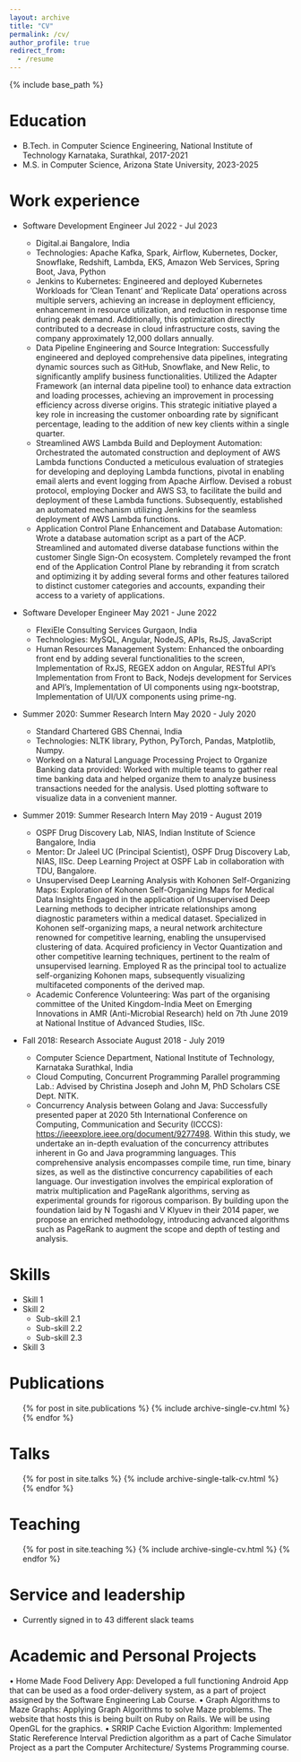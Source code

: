 ```yaml
---
layout: archive
title: "CV"
permalink: /cv/
author_profile: true
redirect_from:
  - /resume
---
```


{% include base_path %}

Education
======
* B.Tech. in Computer Science Engineering, National Institute of Technology Karnataka, Surathkal, 2017-2021
* M.S. in Computer Science, Arizona State University, 2023-2025

Work experience
======
* Software Development Engineer Jul 2022 - Jul 2023
  * Digital.ai Bangalore, India
  * Technologies: Apache Kafka, Spark, Airflow, Kubernetes, Docker, Snowflake, Redshift, Lambda, EKS,
  Amazon Web Services, Spring Boot, Java, Python
  * Jenkins to Kubernetes: Engineered and deployed Kubernetes Workloads for ’Clean Tenant’ and ’Replicate Data’
  operations across multiple servers, achieving an increase in deployment efficiency, enhancement in resource utilization, and
  reduction in response time during peak demand. Additionally, this optimization directly contributed to a decrease in cloud
  infrastructure costs, saving the company approximately 12,000 dollars annually.
  * Data Pipeline Engineering and Source Integration: Successfully engineered and deployed comprehensive data pipelines,
  integrating dynamic sources such as GitHub, Snowflake, and New Relic, to significantly amplify business functionalities.
  Utilized the Adapter Framework (an internal data pipeline tool) to enhance data extraction and loading processes, achieving
  an improvement in processing efficiency across diverse origins. This strategic initiative played a key role in increasing the
  customer onboarding rate by significant percentage, leading to the addition of new key clients within a single quarter.
  * Streamlined AWS Lambda Build and Deployment Automation: Orchestrated the automated construction and
  deployment of AWS Lambda functions Conducted a meticulous evaluation of strategies for developing and deploying Lambda
  functions, pivotal in enabling email alerts and event logging from Apache Airflow. Devised a robust protocol, employing
  Docker and AWS S3, to facilitate the build and deployment of these Lambda functions. Subsequently, established an
  automated mechanism utilizing Jenkins for the seamless deployment of AWS Lambda functions.
  * Application Control Plane Enhancement and Database Automation: Wrote a database automation script as a part
  of the ACP. Streamlined and automated diverse database functions within the customer Single Sign-On ecosystem.
  Completely revamped the front end of the Application Control Plane by rebranding it from scratch and optimizing it by
  adding several forms and other features tailored to distinct customer categories and accounts, expanding their access to a
  variety of applications.
    
* Software Developer Engineer May 2021 - June 2022
  * FlexiEle Consulting Services Gurgaon, India
  * Technologies: MySQL, Angular, NodeJS, APIs, RsJS, JavaScript
  * Human Resources Management System: Enhanced the onboarding front end by adding several functionalities to the screen, Implementation of RxJS, REGEX addon on Angular, RESTful API’s Implementation from Front to Back, Nodejs development for Services and API’s, Implementation of UI components using ngx-bootstrap, Implementation of UI/UX components using prime-ng.
    
* Summer 2020: Summer Research Intern May 2020 - July 2020
  * Standard Chartered GBS Chennai, India
  * Technologies: NLTK library, Python, PyTorch, Pandas, Matplotlib, Numpy.
  * Worked on a Natural Language Processing Project to Organize Banking data provided: Worked with multiple teams to gather real time banking data and helped organize them to analyze business transactions needed for the analysis. Used plotting software to visualize data in a convenient manner.

* Summer 2019: Summer Research Intern May 2019 - August 2019
  * OSPF Drug Discovery Lab, NIAS, Indian Institute of Science Bangalore, India
  * Mentor: Dr Jaleel UC (Principal Scientist), OSPF Drug Discovery Lab, NIAS, IISc. Deep Learning Project at OSPF Lab in collaboration with TDU, Bangalore.
  * Unsupervised Deep Learning Analysis with Kohonen Self-Organizing Maps: Exploration of Kohonen Self-Organizing Maps for Medical Data Insights Engaged in the application of Unsupervised Deep Learning methods to decipher intricate relationships among diagnostic parameters within a medical dataset. Specialized in Kohonen self-organizing maps, a neural network architecture renowned for competitive learning, enabling the unsupervised clustering of data. Acquired proficiency in Vector Quantization and other competitive learning techniques, pertinent to the realm of unsupervised learning. Employed R as the principal tool to actualize self-organizing Kohonen maps, subsequently visualizing multifaceted components of the derived map.
  * Academic Conference Volunteering: Was part of the organising committee of the United Kingdom-India Meet on Emerging Innovations in AMR (Anti-Microbial Research) held on 7th June 2019 at National Institue of Advanced Studies, IISc.

* Fall 2018: Research Associate August 2018 - July 2019
  * Computer Science Department, National Institute of Technology, Karnataka Surathkal, India 
  * Cloud Computing, Concurrent Programming Parallel programming Lab.: Advised by Christina Joseph and John M, PhD Scholars CSE Dept. NITK.
  * Concurrency Analysis between Golang and Java: Successfully presented paper at 2020 5th International Conference on Computing, Communication and Security (ICCCS): https://ieeexplore.ieee.org/document/9277498. Within this study, we undertake an in-depth evaluation of the concurrency attributes inherent in Go and Java programming languages. This comprehensive analysis encompasses compile time, run time, binary sizes, as well as the distinctive concurrency capabilities of each language. Our investigation involves the empirical exploration of matrix multiplication and PageRank algorithms, serving as experimental grounds for rigorous comparison. By building upon the foundation laid by N Togashi and V Klyuev in their 2014 paper, we propose an enriched methodology, introducing advanced algorithms such as PageRank to augment the scope and depth of testing and analysis. 

Skills
======
* Skill 1
* Skill 2
  * Sub-skill 2.1
  * Sub-skill 2.2
  * Sub-skill 2.3
* Skill 3

Publications
======
  <ul>{% for post in site.publications %}
    {% include archive-single-cv.html %}
  {% endfor %}</ul>
  
Talks
======
  <ul>{% for post in site.talks %}
    {% include archive-single-talk-cv.html %}
  {% endfor %}</ul>
  
Teaching
======
  <ul>{% for post in site.teaching %}
    {% include archive-single-cv.html %}
  {% endfor %}</ul>
  
Service and leadership
======
* Currently signed in to 43 different slack teams

Academic and Personal Projects
======
• Home Made Food Delivery App: Developed a full functioning Android App that can be used as a food order-delivery system,
as a part of project assigned by the Software Engineering Lab Course.
• Graph Algorithms to Maze Graphs: Applying Graph Algorithms to solve Maze problems. The website that hosts this is being
built on Ruby on Rails. We will be using OpenGL for the graphics.
• SRRIP Cache Eviction Algorithm: Implemented Static Rereference Interval Prediction algorithm as a part of Cache
Simulator Project as a part the Computer Architecture/ Systems Programming course.
